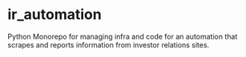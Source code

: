 # ir_automation
Python Monorepo for managing infra and code for an automation that scrapes and reports information from investor relations sites.
